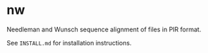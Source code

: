# nw
Needleman and Wunsch sequence alignment of files in PIR format.

See `INSTALL.md` for installation instructions.


